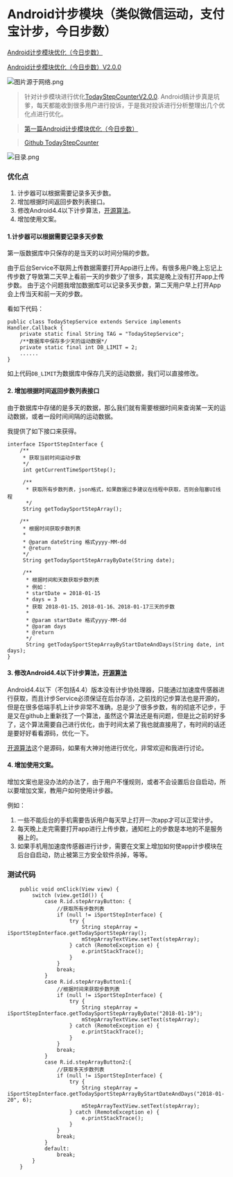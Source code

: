 # Android计步模块（类似微信运动，支付宝计步，今日步数）

[Android计步模块优化（今日步数）](http://www.jianshu.com/p/cfc2a200e46d)

[Android计步模块优化（今日步数）V2.0.0](https://www.jianshu.com/p/1b53937150ad)

![图片源于网络.png](http://upload-images.jianshu.io/upload_images/4158487-ef235914605842d1.png?imageMogr2/auto-orient/strip%7CimageView2/2/w/1240)

> 针对计步模块进行优化[TodayStepCounterV2.0.0](https://github.com/jiahongfei/TodayStepCounter).
Android搞计步真是坑爹，每天都能收到很多用户进行投诉，于是我对投诉进行分析整理出几个优化点进行优化。

> [第一篇Android计步模块优化（今日步数）](https://www.jianshu.com/p/cfc2a200e46d)

> [Github TodayStepCounter](https://github.com/jiahongfei/TodayStepCounter)

![目录.png](http://upload-images.jianshu.io/upload_images/4158487-7d83f4039efda845.png?imageMogr2/auto-orient/strip%7CimageView2/2/w/1240)

### 优化点
1. 计步器可以根据需要记录多天步数。
2. 增加根据时间返回步数列表接口。
3. 修改Android4.4以下计步算法，[开源算法](https://github.com/finnfu/stepcount)。
4. 增加使用文案。

#### 1.计步器可以根据需要记录多天步数
第一版数据库中只保存的是当天的以时间分隔的步数。

由于后台Service不联网上传数据需要打开App进行上传。有很多用户晚上忘记上传步数了导致第二天早上看前一天的步数少了很多，其实是晚上没有打开app上传步数。
由于这个问题我增加数据库可以记录多天步数，第二天用户早上打开App会上传当天和前一天的步数。

看如下代码：
```
public class TodayStepService extends Service implements Handler.Callback {
    private static final String TAG = "TodayStepService";
    /**数据库中保存多少天的运动数据*/
    private static final int DB_LIMIT = 2;
    ......
}
```
如上代码`DB_LIMIT`为数据库中保存几天的运动数据，我们可以直接修改。

#### 2. 增加根据时间返回步数列表接口
由于数据库中存储的是多天的数据，那么我们就有需要根据时间来查询某一天的运动数据，或者一段时间间隔的运动数据。

我提供了如下接口来获得。
```
interface ISportStepInterface {
    /**
     * 获取当前时间运动步数
     */
     int getCurrentTimeSportStep();

     /**
      * 获取所有步数列表，json格式，如果数据过多建议在线程中获取，否则会阻塞UI线程
      */
     String getTodaySportStepArray();

    /**
     * 根据时间获取步数列表
     *
     * @param dateString 格式yyyy-MM-dd
     * @return
     */
     String getTodaySportStepArrayByDate(String date);

     /**
      * 根据时间和天数获取步数列表
      * 例如：
      * startDate = 2018-01-15
      * days = 3
      * 获取 2018-01-15、2018-01-16、2018-01-17三天的步数
      *
      * @param startDate 格式yyyy-MM-dd
      * @param days
      * @return
      */
      String getTodaySportStepArrayByStartDateAndDays(String date, int days);
}
```
#### 3. 修改Android4.4以下计步算法，[开源算法](https://github.com/finnfu/stepcount)
Android4.4以下（不包括4.4）版本没有计步协处理器，只能通过加速度传感器进行获取，而且计步Service必须保证在后台存活，之前找的记步算法也是开源的，但是在很多低端手机上计步非常不准确，总是少了很多步数，有的彻底不记步，于是又在github上重新找了一个算法，虽然这个算法还是有问题，但是比之前的好多了，这个算法需要自己进行优化，由于时间太紧了我也就直接用了，有时间的话还是要好好看看源码，优化一下。

[开源算法](https://github.com/finnfu/stepcount)这个是源码，如果有大神对他进行优化，非常欢迎和我进行讨论。

#### 4. 增加使用文案。
增加文案也是没办法的办法了，由于用户不懂规则，或者不会设置后台自启动，所以要增加文案，教用户如何使用计步器。

例如：

1. 一些不能后台的手机需要告诉用户每天早上打开一次app才可以正常计步。
2. 每天晚上走完需要打开app进行上传步数，通知栏上的步数是本地的不是服务器上的。
3. 如果手机用加速度传感器进行计步，需要在文案上增加如何使app计步模块在后台自启动，防止被第三方安全软件杀掉，等等。

### 测试代码
```
    public void onClick(View view) {
        switch (view.getId()) {
            case R.id.stepArrayButton: {
                //获取所有步数列表
                if (null != iSportStepInterface) {
                    try {
                        String stepArray = iSportStepInterface.getTodaySportStepArray();
                        mStepArrayTextView.setText(stepArray);
                    } catch (RemoteException e) {
                        e.printStackTrace();
                    }
                }
                break;
            }
            case R.id.stepArrayButton1:{
                //根据时间来获取步数列表
                if (null != iSportStepInterface) {
                    try {
                        String stepArray = iSportStepInterface.getTodaySportStepArrayByDate("2018-01-19");
                        mStepArrayTextView.setText(stepArray);
                    } catch (RemoteException e) {
                        e.printStackTrace();
                    }
                }
                break;
            }
            case R.id.stepArrayButton2:{
                //获取多天步数列表
                if (null != iSportStepInterface) {
                    try {
                        String stepArray = iSportStepInterface.getTodaySportStepArrayByStartDateAndDays("2018-01-20", 6);
                        mStepArrayTextView.setText(stepArray);
                    } catch (RemoteException e) {
                        e.printStackTrace();
                    }
                }
                break;
            }
            default:
                break;
        }
    }
```
